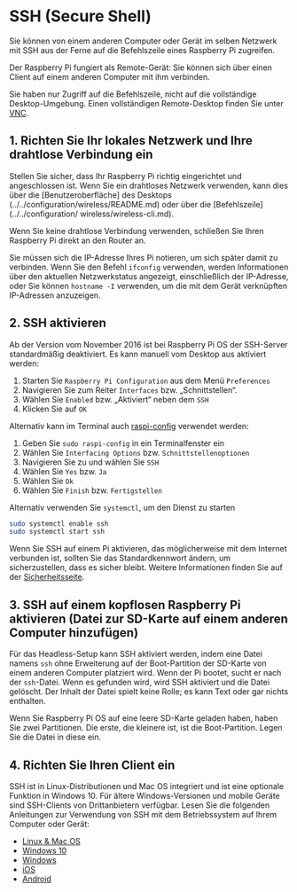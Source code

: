 # SSH (Secure Shell)

Sie können von einem anderen Computer oder Gerät im selben Netzwerk mit SSH aus der Ferne auf die Befehlszeile eines Raspberry Pi zugreifen.

Der Raspberry Pi fungiert als Remote-Gerät: Sie können sich über einen Client auf einem anderen Computer mit ihm verbinden.

Sie haben nur Zugriff auf die Befehlszeile, nicht auf die vollständige Desktop-Umgebung. Einen vollständigen Remote-Desktop finden Sie unter [VNC](../vnc/README.md).

## 1. Richten Sie Ihr lokales Netzwerk und Ihre drahtlose Verbindung ein

Stellen Sie sicher, dass Ihr Raspberry Pi richtig eingerichtet und angeschlossen ist. Wenn Sie ein drahtloses Netzwerk verwenden, kann dies über die [Benutzeroberfläche] des Desktops (../../configuration/wireless/README.md) oder über die [Befehlszeile](../../configuration/ wireless/wireless-cli.md).

Wenn Sie keine drahtlose Verbindung verwenden, schließen Sie Ihren Raspberry Pi direkt an den Router an.

Sie müssen sich die IP-Adresse Ihres Pi notieren, um sich später damit zu verbinden. Wenn Sie den Befehl `ifconfig` verwenden, werden Informationen über den aktuellen Netzwerkstatus angezeigt, einschließlich der IP-Adresse, oder Sie können `hostname -I` verwenden, um die mit dem Gerät verknüpften IP-Adressen anzuzeigen.

## 2. SSH aktivieren

Ab der Version vom November 2016 ist bei Raspberry Pi OS der SSH-Server standardmäßig deaktiviert. Es kann manuell vom Desktop aus aktiviert werden:

1. Starten Sie `Raspberry Pi Configuration` aus dem Menü `Preferences`
1. Navigieren Sie zum Reiter `Interfaces` bzw. „Schnittstellen“.
1. Wählen Sie `Enabled` bzw. „Aktiviert“ neben dem `SSH`
1. Klicken Sie auf `OK`

Alternativ kann im Terminal auch [raspi-config](../../configuration/raspi-config.md) verwendet werden:

1. Geben Sie `sudo raspi-config` in ein Terminalfenster ein
1. Wählen Sie `Interfacing Options` bzw. `Schnittstellenoptionen`
1. Navigieren Sie zu und wählen Sie `SSH`
1. Wählen Sie `Yes` bzw. `Ja`
1. Wählen Sie `Ok`
1. Wählen Sie `Finish` bzw. `Fertigstellen`

Alternativ verwenden Sie `systemctl`, um den Dienst zu starten

```bash
sudo systemctl enable ssh
sudo systemctl start ssh
```

Wenn Sie SSH auf einem Pi aktivieren, das möglicherweise mit dem Internet verbunden ist, sollten Sie das Standardkennwort ändern, um sicherzustellen, dass es sicher bleibt. Weitere Informationen finden Sie auf der [Sicherheitsseite](../../configuration/security.md).

## 3. SSH auf einem kopflosen Raspberry Pi aktivieren (Datei zur SD-Karte auf einem anderen Computer hinzufügen)

Für das Headless-Setup kann SSH aktiviert werden, indem eine Datei namens `ssh` ohne Erweiterung auf der Boot-Partition der SD-Karte von einem anderen Computer platziert wird. Wenn der Pi bootet, sucht er nach der `ssh`-Datei. Wenn es gefunden wird, wird SSH aktiviert und die Datei gelöscht. Der Inhalt der Datei spielt keine Rolle; es kann Text oder gar nichts enthalten.

Wenn Sie Raspberry Pi OS auf eine leere SD-Karte geladen haben, haben Sie zwei Partitionen. Die erste, die kleinere ist, ist die Boot-Partition. Legen Sie die Datei in diese ein.

## 4. Richten Sie Ihren Client ein

SSH ist in Linux-Distributionen und Mac OS integriert und ist eine optionale Funktion in Windows 10. Für ältere Windows-Versionen und mobile Geräte sind SSH-Clients von Drittanbietern verfügbar. Lesen Sie die folgenden Anleitungen zur Verwendung von SSH mit dem Betriebssystem auf Ihrem Computer oder Gerät:

- [Linux & Mac OS](unix.md)
- [Windows 10](windows10.md)
- [Windows](windows.md)
- [iOS](ios.md)
- [Android](android.md)